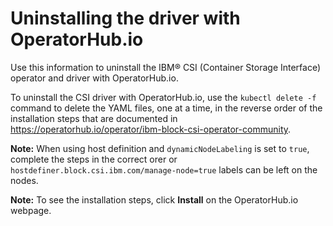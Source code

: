 # Uninstalling the driver with OperatorHub.io

Use this information to uninstall the IBM® CSI (Container Storage Interface) operator and driver with OperatorHub.io.

To uninstall the CSI driver with OperatorHub.io, use the `kubectl delete -f` command to delete the YAML files, one at a time, in the reverse order of the installation steps that are documented in  https://operatorhub.io/operator/ibm-block-csi-operator-community.

**Note:** When using host definition and `dynamicNodeLabeling` is set to `true`, complete the steps in the correct orer or `hostdefiner.block.csi.ibm.com/manage-node=true` labels can be left on the nodes.

**Note:** To see the installation steps, click **Install** on the OperatorHub.io webpage.